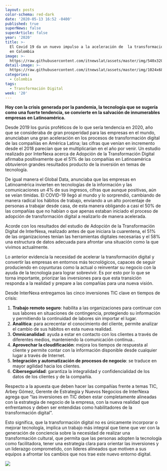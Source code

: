 ```yaml
---
layout: posts
color-schema: red-dark
date: '2020-05-13 16:52 -0400'
published: true
superNews: false
superArticle: false
year: '2020'
title: >-
  El Covid 19 da un nuevo impulso a la aceleración de  la transformación digital
  en Colombia
image: >-
  https://raw.githubusercontent.com/itnewslat/assets/master/img/540x320/TransformacionDigital-p.jpg
detail-image: >-
  https://raw.githubusercontent.com/itnewslat/assets/master/img/1024x680/TransformacionDigital-g.jpg
categories:
  - Colombia
tags:
  - Transformación Digital
week: '20'
---
```

**Hoy con la crisis generada por la pandemia, la tecnología que se sugería como una fuerte tendencia, se convierte en la salvación de innumerables empresas en Latinoamérica.**

Desde 2019 los gurús proféticos de lo que sería tendencia en 2020, año que se consideraba de gran prosperidad para las empresas en el mundo, anunciaban una gran aceleración en los procesos de transformación digital de las compañías en América Latina; las cifras que venían en incremento desde el 2018 parecían que se multiplicarían en el año por venir. Un estudio realizado por InterNexa acerca de  Adopción de la Transformación Digital afirmaba positivamente que el 51% de las compañías en Latinoamérica obtuvieron  grandes resultados producto de la inversión en temas de tecnología. 

De igual manera el Global Data, anunciaba que las empresas en Latinoamérica invierten en tecnologías de la información y las comunicaciones un 4% de sus ingresos, cifras que aunque positivas, aún se veían tímidas. El COVID-19 llegó al mundo y lo sorprendió, cambiando de manera radical los hábitos de trabajo, enviando a un alto porcentaje de personas a trabajar desde casa, de esta manera obligando a casi el 50% de las compañías que no habían o que apenas estaban iniciado  el proceso de adopción de transformación digital a realizarlo de manera acelerada.

Acorde con los resultados del estudio de Adopción de la Transformación Digital de InterNexa, realizado antes de que iniciara la cuarentena, el 51% de las organizaciones tenían las herramientas digitales necesarias y el 58% una estructura de datos adecuada para afrontar una situación como la que vivimos actualmente. 

Lo anterior evidencia la necesidad de acelerar la transformación digital y convertir las empresas en entornos más tecnológicos, capaces de seguir produciendo en coyunturas como la actual o reinventar su negocio con la ayuda de la tecnología para lograr sobrevivir. Es por esto por lo que se torna importante, priorizar las inversiones para que esta transición responda a la realidad y prepare a las compañías para una nueva visión. 

Desde InterNexa entregamos las cinco inversiones TIC clave en tiempos de crisis:

1.	**Trabajo remoto seguro**: habilita a las organizaciones para continuar con sus labores en situaciones de contingencia, protegiendo su información y permitiendo la continuidad de labores sin importar el lugar.
2.	**Analítica**: para acrecentar el conocimiento del cliente, permite analizar el cambio de sus hábitos en esta nueva realidad.
3.	**Omnicanalidad**: ayuda a estar en contacto con los clientes a través de diferentes medios, manteniendo la comunicación continua..
4.	**Aprovechar la cloudificación**: mejora los tiempos de respuesta al cliente y permite contar con la información disponible desde cualquier lugar a través de Internet.
5.	**Integración y automatización de procesos de negocio**: se traduce en mayor agilidad hacia los clientes.
6.	**Ciberseguridad**: garantiza la integralidad y confidencialidad de los datos de los clientes y de la compañía.

Respecto a la apuesta que deben hacer las compañías frente a temas TIC, Arbey Gómez, Gerente de Estrategia y Nuevos Negocios de InterNexa agrega que “las inversiones en TIC deben estar completamente alineadas con la estrategia de negocio de la empresa, con la nueva realidad que enfrentamos y deben ser entendidas como habilitadores de la transformación digital".

Esto significa, que la transformación digital no es únicamente incorporar o mejorar tecnología, implica un trabajo más integral que tiene que ver con la generación de conciencia sobre la necesidad de realizar una transformación cultural, que permita que las personas adopten la tecnología como facilitadora, tener una estrategia clara para orientar las inversiones y un liderazgo comprometido, con líderes alineados que motiven a sus equipos a afrontar los cambios que nos trae este nuevo entorno digital.


<img src="https://tracker.metricool.com/c3po.jpg?hash=56f88a41e39ab42c063cc51676587a04"/>